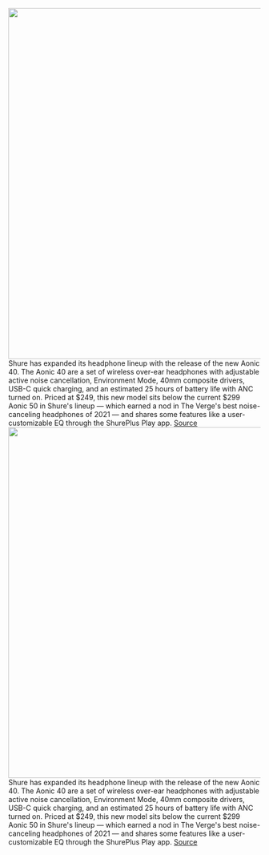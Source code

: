 <img src='https://cdn.vox-cdn.com/thumbor/k0bfakXL0U0rIXFVrEAxhELJ1F0=/0x0:5472x3648/1200x800/filters:focal(2299x1387:3173x2261)/cdn.vox-cdn.com/uploads/chorus_image/image/70348679/SBH1DYBK1_AONIC40_Black_StillLife_YogaMat.0.jpg' width='700px' /><br/>
Shure has expanded its headphone lineup with the release of the new Aonic 40. The Aonic 40 are a set of wireless over-ear headphones with adjustable active noise cancellation, Environment Mode, 40mm composite drivers, USB-C quick charging, and an estimated 25 hours of battery life with ANC turned on. Priced at $249, this new model sits below the current $299 Aonic 50 in Shure's lineup — which earned a nod in The Verge's best noise-canceling headphones of 2021 — and shares some features like a user-customizable EQ through the ShurePlus Play app.
<a href='https://www.theverge.com/2022/1/4/22841858/shure-aonic-40-noise-canceling-wireless-headphones-ces-2022'> Source <a/><img src='https://cdn.vox-cdn.com/thumbor/k0bfakXL0U0rIXFVrEAxhELJ1F0=/0x0:5472x3648/1200x800/filters:focal(2299x1387:3173x2261)/cdn.vox-cdn.com/uploads/chorus_image/image/70348679/SBH1DYBK1_AONIC40_Black_StillLife_YogaMat.0.jpg' width='700px' /><br/>
Shure has expanded its headphone lineup with the release of the new Aonic 40. The Aonic 40 are a set of wireless over-ear headphones with adjustable active noise cancellation, Environment Mode, 40mm composite drivers, USB-C quick charging, and an estimated 25 hours of battery life with ANC turned on. Priced at $249, this new model sits below the current $299 Aonic 50 in Shure's lineup — which earned a nod in The Verge's best noise-canceling headphones of 2021 — and shares some features like a user-customizable EQ through the ShurePlus Play app.
<a href='https://www.theverge.com/2022/1/4/22841858/shure-aonic-40-noise-canceling-wireless-headphones-ces-2022'> Source <a/>